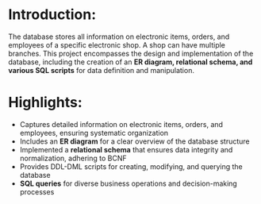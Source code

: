 # Introduction:
The database stores all information on electronic items, orders, and employees of a specific electronic shop. A shop can have multiple branches. This project encompasses the design and implementation of the database, including the creation of an **ER diagram, relational schema, and various SQL scripts** for data definition and manipulation.

# Highlights:
- Captures detailed information on electronic items, orders, and employees, ensuring systematic organization
- Includes an **ER diagram** for a clear overview of the database structure
- Implemented a **relational schema** that ensures data integrity and normalization, adhering to BCNF
- Provides DDL-DML scripts for creating, modifying, and querying the database
- **SQL queries** for diverse business operations and decision-making processes
